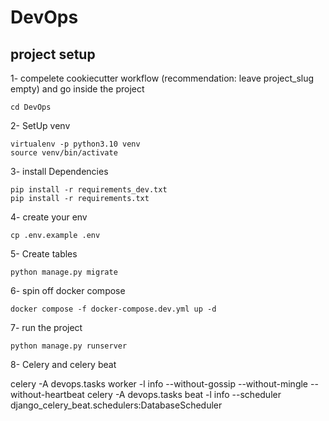 # DevOps

## project setup

1- compelete cookiecutter workflow (recommendation: leave project_slug empty) and go inside the project
```
cd DevOps
```

2- SetUp venv
```
virtualenv -p python3.10 venv
source venv/bin/activate
```

3- install Dependencies
```
pip install -r requirements_dev.txt
pip install -r requirements.txt
```

4- create your env
```
cp .env.example .env
```

5- Create tables
```
python manage.py migrate
```

6- spin off docker compose
```
docker compose -f docker-compose.dev.yml up -d
```

7- run the project
```
python manage.py runserver
```

8- Celery and celery beat

  celery -A devops.tasks worker -l info --without-gossip --without-mingle --without-heartbeat
  celery -A devops.tasks beat -l info --scheduler django_celery_beat.schedulers:DatabaseScheduler